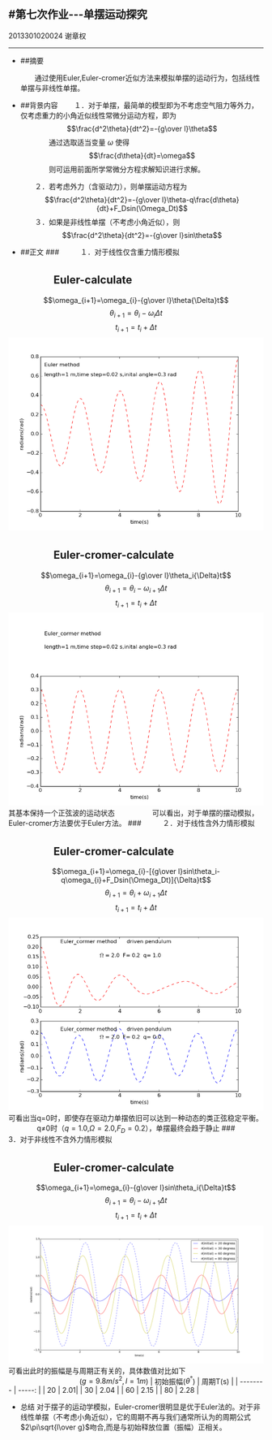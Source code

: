 ﻿#第七次作业---单摆运动探究
-------------



2013301020024 谢章权

   
---
 - ##摘要

    　　通过使用Euler,Euler-cromer近似方法来模拟单摆的运动行为，包括线性单摆与非线性单摆。

 - ##背景内容
    　　１．对于单摆，最简单的模型即为不考虑空气阻力等外力，仅考虑重力的小角近似线性常微分运动方程，即为
           $$\frac{d^2\theta}{dt^2}=-{g\over l}\theta$$
　　　　通过选取适当变量  $\omega$  使得
            $$\frac{d\theta}{dt}=\omega$$
　　　　则可运用前面所学常微分方程求解知识进行求解。

    　　２．若考虑外力（含驱动力），则单摆运动方程为
            $$\frac{d^2\theta}{dt^2}=-{g\over l}\theta-q\frac{d\theta}{dt}+F_Dsin(\Omega_Dt)$$
   　　３．如果是非线性单摆（不考虑小角近似），则
            $$\frac{d^2\theta}{dt^2}=-{g\over l}sin\theta$$

     
 - ##正文
###　　　１．对于线性仅含重力情形模拟
## 　　 　　Euler-calculate
$$\omega_{i+1}=\omega_{i}-{g\over l}\theta{\Delta}t$$
$$\theta_{i+1}=\theta_{i}-\omega_i{\Delta}t$$
$$t_{i+1}=t_{i}+{\Delta}t$$
![Euler模拟](https://github.com/x-blossom/computationalphysics-2013301020024/blob/master/7th/EULER-non%20force.png)
## 　　 　　Euler-cromer-calculate
$$\omega_{i+1}=\omega_{i}-{g\over l}\theta_i{\Delta}t$$
$$\theta_{i+1}=\theta_{i}-\omega_{i+1}{\Delta}t$$
$$t_{i+1}=t_{i}+{\Delta}t$$
![Euler-cromer模拟](https://github.com/x-blossom/computationalphysics-2013301020024/blob/master/7th/Euler_cromer-non%20force.png)
　　　　　其基本保持一个正弦波的运动状态
　　　　　可以看出，对于单摆的摆动模拟，Euler-cromer方法要优于Euler方法。
###　　　２．对于线性含外力情形模拟
## 　 　　　Euler-cromer-calculate
$$\omega_{i+1}=\omega_{i}-[{g\over l}sin\theta_i-q\omega_{i}+F_Dsin(\Omega_Dt)]{\Delta}t$$
$$\theta_{i+1}=\theta_{i}+\omega_{i+1}{\Delta}t$$
$$t_{i+1}=t_{i}+{\Delta}t$$
![Euler-cromer模拟](https://github.com/x-blossom/computationalphysics-2013301020024/blob/master/7th/driving-force.png)
　　　　可看出当q=0时，即使存在驱动力单摆依旧可以达到一种动态的类正弦稳定平衡。
　　　　q$\neq$0时（$q=1.0$,$\Omega=2.0$,$F_D=0.2$），单摆最终会趋于静止
###　　　3．对于非线性不含外力情形模拟
## 　 　　　Euler-cromer-calculate
$$\omega_{i+1}=\omega_{i}-{g\over l}sin\theta_i{\Delta}t$$
$$\theta_{i+1}=\theta_{i}-\omega_{i+1}{\Delta}t$$
$$t_{i+1}=t_{i}+{\Delta}t$$
![Euler-cromer模拟](https://github.com/x-blossom/computationalphysics-2013301020024/blob/master/7th/3.8.png)
　　　　可看出此时的振幅是与周期正有关的，具体数值对比如下
　　　　　　　　　　($g=9.8m/s^2,l=1m$)
| 初始振幅($\theta^°$)        | 周期T(s)   |
| --------   | -----:  |
|  20    |  2.01|
|   30     |  2.04   |
|    60     |   2.15    |
|    80     |    2.28   |


 - 总结
对于摆子的运动学模拟，Euler-cromer很明显是优于Euler法的。对于非线性单摆（不考虑小角近似），它的周期不再与我们通常所认为的周期公式$2\pi\sqrt{l\over g}$吻合,而是与初始释放位置（振幅）正相关。



